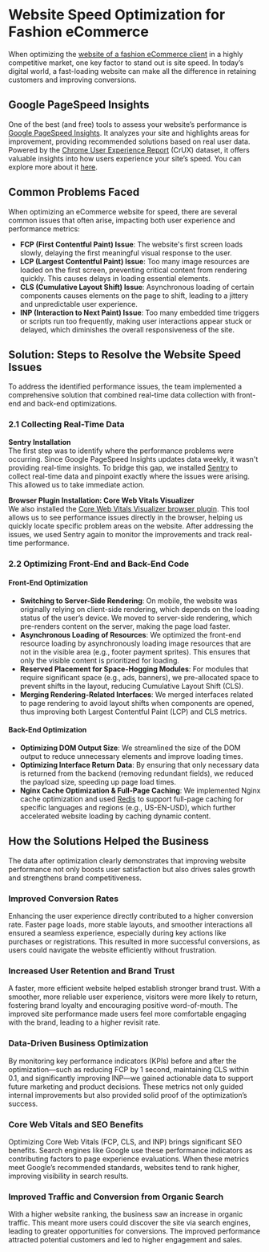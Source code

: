 # Website Speed Optimization for Fashion eCommerce

When optimizing the [website of a fashion eCommerce client](https://www.jjshouse.com/) in a highly competitive market, one key factor to stand out is site speed. In today’s digital world, a fast-loading website can make all the difference in retaining customers and improving conversions.

## Google PageSpeed Insights

One of the best (and free) tools to assess your website’s performance is [Google PageSpeed Insights](https://pagespeed.web.dev/). It analyzes your site and highlights areas for improvement, providing recommended solutions based on real user data. Powered by the [Chrome User Experience Report](https://developers.google.com/web/tools/chrome-user-experience-report) (CrUX) dataset, it offers valuable insights into how users experience your site’s speed. You can explore more about it [here](https://developers.google.com/speed/docs/insights/v5/about).

## Common Problems Faced

When optimizing an eCommerce website for speed, there are several common issues that often arise, impacting both user experience and performance metrics:

- **FCP (First Contentful Paint) Issue**: The website's first screen loads slowly, delaying the first meaningful visual response to the user.
- **LCP (Largest Contentful Paint) Issue**: Too many image resources are loaded on the first screen, preventing critical content from rendering quickly. This causes delays in loading essential elements.
- **CLS (Cumulative Layout Shift) Issue**: Asynchronous loading of certain components causes elements on the page to shift, leading to a jittery and unpredictable user experience.
- **INP (Interaction to Next Paint) Issue**: Too many embedded time triggers or scripts run too frequently, making user interactions appear stuck or delayed, which diminishes the overall responsiveness of the site.

## Solution: Steps to Resolve the Website Speed Issues

To address the identified performance issues, the team implemented a comprehensive solution that combined real-time data collection with front-end and back-end optimizations.

### 2.1 Collecting Real-Time Data

**Sentry Installation**  
The first step was to identify where the performance problems were occurring. Since Google PageSpeed Insights updates data weekly, it wasn't providing real-time insights. To bridge this gap, we installed [Sentry](https://sentry.io/) to collect real-time data and pinpoint exactly where the issues were arising. This allowed us to take immediate action.

**Browser Plugin Installation: Core Web Vitals Visualizer**  
We also installed the [Core Web Vitals Visualizer browser plugin](https://chromewebstore.google.com/detail/core-web-vitals-visualize/mcffmgagphgpgkdclllnilokablhjcge?pli=1). This tool allows us to see performance issues directly in the browser, helping us quickly locate specific problem areas on the website. After addressing the issues, we used Sentry again to monitor the improvements and track real-time performance.

### 2.2 Optimizing Front-End and Back-End Code

#### Front-End Optimization

- **Switching to Server-Side Rendering**: On mobile, the website was originally relying on client-side rendering, which depends on the loading status of the user’s device. We moved to server-side rendering, which pre-renders content on the server, making the page load faster.
- **Asynchronous Loading of Resources**: We optimized the front-end resource loading by asynchronously loading image resources that are not in the visible area (e.g., footer payment sprites). This ensures that only the visible content is prioritized for loading.
- **Reserved Placement for Space-Hogging Modules**: For modules that require significant space (e.g., ads, banners), we pre-allocated space to prevent shifts in the layout, reducing Cumulative Layout Shift (CLS).
- **Merging Rendering-Related Interfaces**: We merged interfaces related to page rendering to avoid layout shifts when components are opened, thus improving both Largest Contentful Paint (LCP) and CLS metrics.

#### Back-End Optimization

- **Optimizing DOM Output Size**: We streamlined the size of the DOM output to reduce unnecessary elements and improve loading times.
- **Optimizing Interface Return Data**: By ensuring that only necessary data is returned from the backend (removing redundant fields), we reduced the payload size, speeding up page load times.
- **Nginx Cache Optimization & Full-Page Caching**: We implemented Nginx cache optimization and used [Redis](https://redis.io/) to support full-page caching for specific languages and regions (e.g., US-EN-USD), which further accelerated website loading by caching dynamic content.

## How the Solutions Helped the Business

The data after optimization clearly demonstrates that improving website performance not only boosts user satisfaction but also drives sales growth and strengthens brand competitiveness.

### Improved Conversion Rates

Enhancing the user experience directly contributed to a higher conversion rate. Faster page loads, more stable layouts, and smoother interactions all ensured a seamless experience, especially during key actions like purchases or registrations. This resulted in more successful conversions, as users could navigate the website efficiently without frustration.

### Increased User Retention and Brand Trust

A faster, more efficient website helped establish stronger brand trust. With a smoother, more reliable user experience, visitors were more likely to return, fostering brand loyalty and encouraging positive word-of-mouth. The improved site performance made users feel more comfortable engaging with the brand, leading to a higher revisit rate.

### Data-Driven Business Optimization

By monitoring key performance indicators (KPIs) before and after the optimization—such as reducing FCP by 1 second, maintaining CLS within 0.1, and significantly improving INP—we gained actionable data to support future marketing and product decisions. These metrics not only guided internal improvements but also provided solid proof of the optimization’s success.

### Core Web Vitals and SEO Benefits

Optimizing Core Web Vitals (FCP, CLS, and INP) brings significant SEO benefits. Search engines like Google use these performance indicators as contributing factors to page experience evaluations. When these metrics meet Google’s recommended standards, websites tend to rank higher, improving visibility in search results.

### Improved Traffic and Conversion from Organic Search

With a higher website ranking, the business saw an increase in organic traffic. This meant more users could discover the site via search engines, leading to greater opportunities for conversions. The improved performance attracted potential customers and led to higher engagement and sales.
